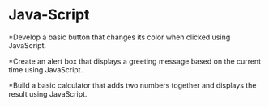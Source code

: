# Java-Script
*Develop a basic button that changes
its color when clicked using
JavaScript.

*Create an alert box that displays a
greeting message based on the current
time using JavaScript.

*Build a basic calculator that adds two
numbers together and displays the
result using JavaScript.
